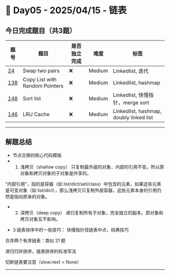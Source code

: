 
# 📅 Day05 - 2025/04/15 - 链表

## 今日完成题目（共3题）

| 题号 | 题目 | 是否独立完成 | 难度 | 标签 |
|------|------|----------------|------|------|
| [24](https://leetcode.cn/problems/swap-nodes-in-pairs/description/) |Swap two pairs | ❌ | Medium | Linkedlist, 迭代|
| [138](https://leetcode.cn/problems/copy-list-with-random-pointer/description/) |Copy List with Random Pointers| ❌ |  Medium | Linkedlist, hashmap|
| [148](https://leetcode.cn/problems/sort-list/description/) |Sort list| ❌ | Medium | Linkedlist, 快慢指针，merge sort|
| [146](https://leetcode.cn/problems/lru-cache/description/) |LRU Cache| ❌ | Medium | Linkedlist, hashmap, doubly linked list|


---

## 解题总结

- 节点交换的核心代码模板
- 1. 浅拷贝（shallow copy）
只复制最外层的对象，内部的引用不变。所以原对象和拷贝对象的子对象是共享的。

“内部引用”，指的是容器（如 list/dict/set/class）中包含的元素，如果这些元素是可变对象（如 list/dict），那么浅拷贝只复制外层容器，这些元素本身的引用仍然是指向原来的对象。

- 2. 深拷贝（deep copy）
递归复制所有子对象，完全独立的副本。原对象和拷贝对象互不影响。

- 3.链表排序中的一些技巧：
快慢指针找链表中点，经典技巧

合并两个有序链表：类似 21 题

递归归并排序，链表排序的标准写法

切断链表要注意（slow.next = None）



---



